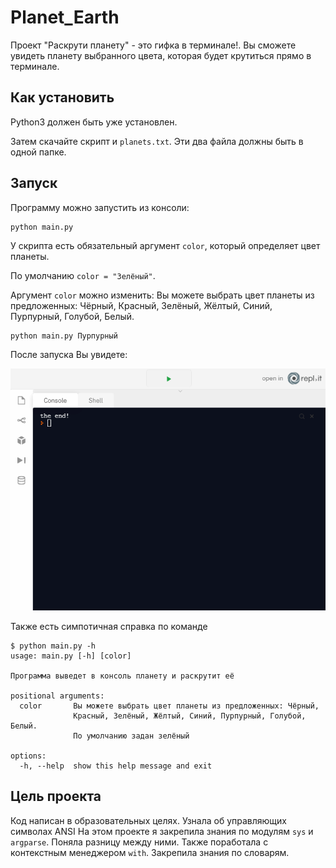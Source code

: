 # Planet_Earth
Проект "Раскрути планету" - это гифка в терминале!. Вы сможете увидеть планету выбранного цвета, которая будет крутиться прямо в терминале.
 
## Как установить
Python3 должен быть уже установлен.

Затем скачайте скрипт и `planets.txt`. Эти два файла должны быть в одной папке.

## Запуск

Программу можно запустить из консоли:

```
python main.py
```
У скрипта есть обязательный аргумент `color`, который определяет цвет планеты.

По умолчанию `color = "Зелёный"`.

Аргумент `color` можно изменить:
Вы можете выбрать цвет планеты из предложенных:
Чёрный, Красный, Зелёный, Жёлтый, Синий, Пурпурный, Голубой, Белый.

```
python main.py Пурпурный
```

После запуска Вы увидете:

![image](https://github.com/wezbicka/Planet_Earth/blob/main/white.gif)

Также есть симпотичная справка по команде
```
$ python main.py -h       
usage: main.py [-h] [color]

Программа выведет в консоль планету и раскрутит её

positional arguments:
  color       Вы можете выбрать цвет планеты из предложенных: Чёрный,    
              Красный, Зелёный, Жёлтый, Синий, Пурпурный, Голубой, Белый.
              По умолчанию задан зелёный

options:
  -h, --help  show this help message and exit
```

## Цель проекта
Код написан в образовательных целях.
Узнала об управляющих символах ANSI
На этом проекте я закрепила знания по модулям `sys` и `argparse`. 
Поняла разницу между ними. 
Также поработала с контекстным менеджером `with`. 
Закрепила знания по словарям. 
